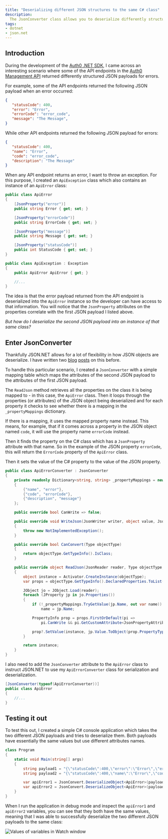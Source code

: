 ```yaml
---
title: "Deserializing different JSON structures to the same C# class"
description:
  The JsonConverter class allows you to deserialize differently structured JSON objects to the same C# class.
tags:
- dotnet
- json.net
---
```


## Introduction

During the development of the [Auth0 .NET SDK](https://github.com/auth0/auth0.net), I came across an interesting scenario where some of the API endpoints in the [Auth0 Management API](https://auth0.com/docs/api/management/v2) returned differently structured JSON payloads for errors.

For example, some of the API endpoints returned the following JSON payload when an error occurred:

```json
{
   "statusCode": 400,
   "error": "Error",
   "errorCode": "error_code",
   "message": "The Message",
}
```

While other API endpoints returned the following JSON payload for errors:

```json
{
   "statusCode": 400,
   "name": "Error",
   "code": "error_code",
   "description": "The Message"
}
```

When any API endpoint returns an error, I want to throw an exception. For this purpose, I created an `ApiException` class which also contains an instance of an `ApiError` class:

```csharp
public class ApiError
{
    [JsonProperty("error")]
    public string Error { get; set; }

    [JsonProperty("errorCode")]
    public string ErrorCode { get; set; }

    [JsonProperty("message")]
    public string Message { get; set; }

    [JsonProperty("statusCode")]
    public int StatusCode { get; set; }
}

public class ApiException : Exception
{
    public ApiError ApiError { get; }

    //...
}
```

The idea is that the error payload returned from the API endpoint is deserialized into the `ApiError` instance so the developer can have access to that information. You will notice that the `JsonProperty` attributes on the properties correlate with the first JSON payload I listed above.

_But how do I deserialize the second JSON payload into an instance of that same class?_

## Enter JsonConverter

Thankfully JSON.NET allows for a lot of flexibility in how JSON objects are deserialize. I have written two [blog](/blog/custom-converters-in-json-net-case-study-1/) [posts](/blog/using-jsonextensiondata-with-jsonnet/) on this before.

To handle this particular scenario, I created a `JsonConverter` with a simple mapping table which maps the attributes of the second JSON payload to the attributes of the first JSON payload.

The `ReadJson` method retrieves all the properties on the class it is being mapped to - in this case, the `ApiError` class. Then it loops through the properties (or attributes) of the JSON object being deserialized and for each property it checks to see whether there is a mapping in the `_propertyMappings` dictionary.

If there is a mapping, it uses the mapped property name instead. This means, for example, that if it comes across a property in the JSON object named `code`, it will use the property name `errorCode` instead.

Then it finds the property on the C# class which has a `JsonProperty` attribute with that name. So in the example of the JSON property `errorCode`, this will return the `ErrorCode` property of the `ApiError` class.

Then it sets the value of the C# property to the value of the JSON property.

```csharp
public class ApiErrorConverter : JsonConverter
{
    private readonly Dictionary<string, string> _propertyMappings = new Dictionary<string, string>
    {
        {"name", "error"},
        {"code", "errorCode"},
        {"description", "message"}
    };

    public override bool CanWrite => false;

    public override void WriteJson(JsonWriter writer, object value, JsonSerializer serializer)
    {
        throw new NotImplementedException();
    }

    public override bool CanConvert(Type objectType)
    {
        return objectType.GetTypeInfo().IsClass;
    }

    public override object ReadJson(JsonReader reader, Type objectType, object existingValue, JsonSerializer serializer)
    {
        object instance = Activator.CreateInstance(objectType);
        var props = objectType.GetTypeInfo().DeclaredProperties.ToList();

        JObject jo = JObject.Load(reader);
        foreach (JProperty jp in jo.Properties())
        {
            if (!_propertyMappings.TryGetValue(jp.Name, out var name))
                name = jp.Name;

            PropertyInfo prop = props.FirstOrDefault(pi =>
                pi.CanWrite && pi.GetCustomAttribute<JsonPropertyAttribute>().PropertyName == name);

            prop?.SetValue(instance, jp.Value.ToObject(prop.PropertyType, serializer));
        }

        return instance;
    }
}
```

I also need to add the `JsonConverter` attribute to the `ApiError` class to instruct JSON.NET to use my `ApiErrorConverter` class for serialization and deserialization.

```csharp
[JsonConverter(typeof(ApiErrorConverter))]
public class ApiError
{
    //...
}
```

## Testing it out

To test this out, I created a simple C# console application which takes the two different JSON payloads and tries to deserialize them. Both payloads have essentially the same values but use different attributes names.

```csharp
class Program
{
    static void Main(string[] args)
    {
        string payload1 = "{\"statusCode\":400,\"error\":\"Error\",\"errorCode\":\"error_code\",\"message\":\"The Message\"}";
        string payload2 = "{\"statusCode\":400,\"name\":\"Error\",\"code\":\"error_code\",\"description\":\"The Message\"}";

        var apiError1 = JsonConvert.DeserializeObject<ApiError>(payload1);
        var apiError2 = JsonConvert.DeserializeObject<ApiError>(payload2);
    }
}
```

When I run the application in debug mode and inspect the `apiError1` and `apiError2` variables, you can see that they both have the same values, meaning that I was able to successfully deserialize the two different JSON payloads to the same class:

![Values of variables in Watch window](/images/blog/2018-06-27-deserialize-different-json-object-same-class/watch.png)